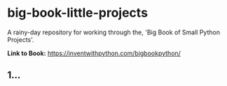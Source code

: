 # big-book-little-projects
A rainy-day repository for working through the, 'Big Book of Small Python Projects'.

**Link to Book:** https://inventwithpython.com/bigbookpython/

## 1...
